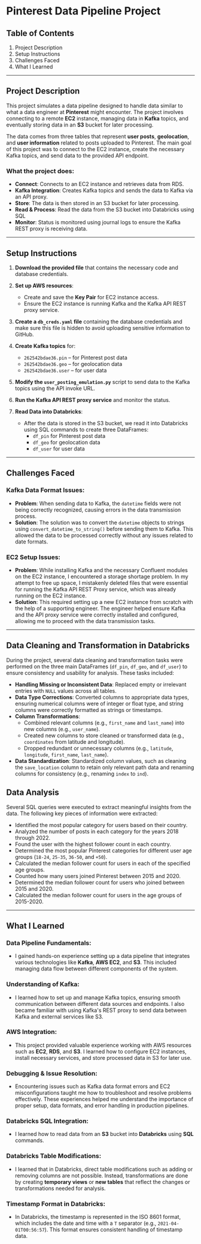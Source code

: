 # Pinterest Data Pipeline Project

## Table of Contents

1. Project Description
2. Setup Instructions
3. Challenges Faced
4. What I Learned

---

## Project Description

This project simulates a data pipeline designed to handle data similar to what a data engineer at **Pinterest** might encounter. The project involves connecting to a remote **EC2** instance, managing data in **Kafka** topics, and eventually storing data in an **S3** bucket for later processing.

The data comes from three tables that represent **user posts**, **geolocation**, and **user information** related to posts uploaded to Pinterest. The main goal of this project was to connect to the EC2 instance, create the necessary Kafka topics, and send data to the provided API endpoint.

### What the project does:
- **Connect**: Connects to an EC2 instance and retrieves data from RDS.
- **Kafka Integration**: Creates Kafka topics and sends the data to Kafka via an API proxy.
- **Store**: The data is then stored in an S3 bucket for later processing.
- **Read & Process**: Read the data from the S3 bucket into Databricks using SQL
- **Monitor**: Status is monitored using journal logs to ensure the Kafka REST proxy is receiving data.

---

## Setup Instructions

1. **Download the provided file** that contains the necessary code and database credentials.

2. **Set up AWS resources**:
   - Create and save the **Key Pair** for EC2 instance access.
   - Ensure the EC2 instance is running Kafka and the Kafka API REST proxy service.

3. **Create a `db_creds.yaml` file** containing the database credentials and make sure this file is hidden to avoid uploading sensitive information to GitHub.

4. **Create Kafka topics** for:
   - `262542bdae36.pin` – for Pinterest post data
   - `262542bdae36.geo` – for geolocation data
   - `262542bdae36.user` – for user data

5. **Modify the `user_posting_emulation.py`** script to send data to the Kafka topics using the API invoke URL.

6. **Run the Kafka API REST proxy service** and monitor the status.

7. **Read Data into Databricks**:
   - After the data is stored in the S3 bucket, we read it into Databricks using SQL commands to create three DataFrames:
     - `df_pin` for Pinterest post data
     - `df_geo` for geolocation data
     - `df_user` for user data

---

## Challenges Faced

### Kafka Data Format Issues:
- **Problem**: When sending data to Kafka, the `datetime` fields were not being correctly recognized, causing errors in the data transmission process.
- **Solution**: The solution was to convert the `datetime` objects to strings using `convert_datetime_to_string()` before sending them to Kafka. This allowed the data to be processed correctly without any issues related to date formats.

### EC2 Setup Issues:
- **Problem**: While installing Kafka and the necessary Confluent modules on the EC2 instance, I encountered a storage shortage problem. In my attempt to free up space, I mistakenly deleted files that were essential for running the Kafka API REST Proxy service, which was already running on the EC2 instance.
- **Solution**: This required setting up a new EC2 instance from scratch with the help of a supporting engineer. The engineer helped ensure Kafka and the API proxy service were correctly installed and configured, allowing me to proceed with the data transmission tasks.

---

## Data Cleaning and Transformation in Databricks
During the project, several data cleaning and transformation tasks were performed on the three main DataFrames (`df_pin`, `df_geo`, and `df_user`) to ensure consistency and usability for analysis. These tasks included:

- **Handling Missing or Inconsistent Data**: Replaced empty or irrelevant entries with `NULL` values across all tables.
- **Data Type Corrections**: Converted columns to appropriate data types, ensuring numerical columns were of integer or float type, and string columns were correctly formatted as strings or timestamps.
- **Column Transformations**: 
  - Combined relevant columns (e.g., `first_name` and `last_name`) into new columns (e.g., `user_name`).
  - Created new columns to store cleaned or transformed data (e.g., `coordinates` from latitude and longitude).
  - Dropped redundant or unnecessary columns (e.g., `latitude`, `longitude`, `first_name`, `last_name`).
- **Data Standardization**: Standardized column values, such as cleaning the `save_location` column to retain only relevant path data and renaming columns for consistency (e.g., renaming `index` to `ind`).

## Data Analysis
Several SQL queries were executed to extract meaningful insights from the data. The following key pieces of information were extracted:

-  Identified the most popular category for users based on their country.
-  Analyzed the number of posts in each category for the years 2018 through 2022.
-  Found the user with the highest follower count in each country.
-  Determined the most popular Pinterest categories for different user age groups (`18-24`, `25-35`, `36-50`, and `+50`).
-  Calculated the median follower count for users in each of the specified age groups.
-  Counted how many users joined Pinterest between 2015 and 2020.
-  Determined the median follower count for users who joined between 2015 and 2020.
-  Calculated the median follower count for users in the age groups of 2015-2020.

---

## What I Learned

### Data Pipeline Fundamentals:
- I gained hands-on experience setting up a data pipeline that integrates various technologies like **Kafka**, **AWS EC2**, and **S3**. This included managing data flow between different components of the system.

### Understanding of Kafka:
- I learned how to set up and manage Kafka topics, ensuring smooth communication between different data sources and endpoints. I also became familiar with using Kafka's REST proxy to send data between Kafka and external services like S3.

### AWS Integration:
- This project provided valuable experience working with AWS resources such as **EC2**, **RDS**, and **S3**. I learned how to configure EC2 instances, install necessary services, and store processed data in S3 for later use.

### Debugging & Issue Resolution:
- Encountering issues such as Kafka data format errors and EC2 misconfigurations taught me how to troubleshoot and resolve problems effectively. These experiences helped me understand the importance of proper setup, data formats, and error handling in production pipelines.

### Databricks SQL Integration:
- I learned how to read data from an **S3** bucket into **Databricks** using **SQL** commands.

### Databricks Table Modifications:
- I learned that in Databricks, direct table modifications such as adding or removing columns are not possible. Instead, transformations are done by creating **temporary views** or **new tables** that reflect the changes or transformations needed for analysis.

### Timestamp Format in Databricks:
- In Databricks, the timestamp is represented in the ISO 8601 format, which includes the date and time with a `T` separator (e.g., `2021-04-01T00:56:57`). This format ensures consistent handling of timestamp data.